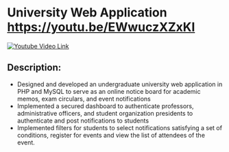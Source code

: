 # University Web Application <br> https://youtu.be/EWwuczXZxKI

[![Youtube Video Link](https://img.youtube.com/vi/EWwuczXZxKI/0.jpg)](https://www.youtube.com/watch?v=EWwuczXZxKI)

## Description: 

<ul>
 
<li>Designed and developed an undergraduate university web application in PHP and MySQL to serve as an online notice board for academic memos, exam circulars, and event notifications</li>
 
<li>Implemented a secured dashboard to authenticate professors, administrative officers, and student organization presidents to authenticate and post notifications to students</li>

<li>Implemented filters for students to select notifications satisfying a set of conditions, register for events and view the list of attendees of the event.</li>
